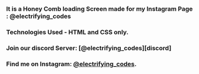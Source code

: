 ### It is a Honey Comb loading Screen made for my Instagram Page : @electrifying_codes

### Technologies Used - HTML and CSS only.

### Join our discord Server: [@electrifying_codes][discord]
### Find me on Instagram: [@electrifying_codes][Instagram].

[instagram]: https://www.instagram.com/electrifying_codes